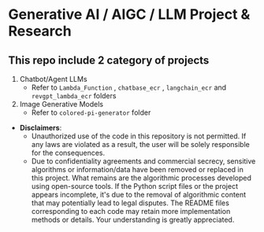 # Generative AI / AIGC / LLM Project & Research
## This repo include 2 category of projects
  1. Chatbot/Agent LLMs
     * Refer to `Lambda_Function` , `chatbase_ecr` , `langchain_ecr` and `revgpt_lambda_ecr` folders 
  2. Image Generative Models
     * Refer to `colored-pi-generator` folder


* **Disclaimers**:
  - Unauthorized use of the code in this repository is not permitted. If any laws are violated as a result, the user will be solely responsible for the consequences.
  - Due to confidentiality agreements and commercial secrecy, sensitive algorithms or information/data have been removed or replaced in this project. What remains are the algorithmic processes developed using open-source tools. If the Python script files or the project appears incomplete, it's due to the removal of algorithmic content that may potentially lead to legal disputes. The README files corresponding to each code may retain more implementation methods or details. Your understanding is greatly appreciated.
